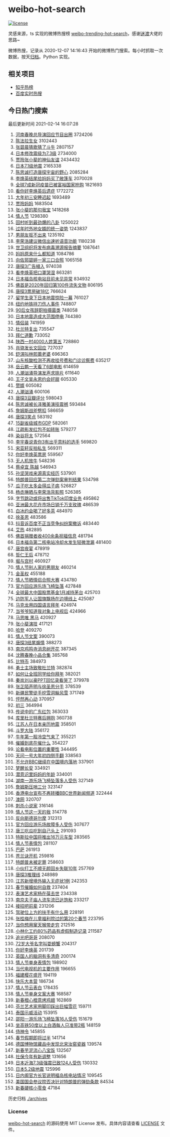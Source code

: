# weibo-hot-search

[![license](https://img.shields.io/github/license/Arrackisarookie/weibo-hot-search)](https://github.com/Arrackisarookie/weibo-hot-search/blob/master/LICENSE)

灵感来源，ts 实现的微博热搜榜 [weibo-trending-hot-search](https://github.com/justjavac/weibo-trending-hot-search)，感谢[迷渡](https://github.com/justjavac)大佬的思路~

微博热搜，记录从 2020-12-07 14:16:43 开始的微博热门搜索。每小时抓取一次数据，按天[归档](./archives)。Python 实现。

## 相关项目
+ [知乎热榜](https://github.com/Arrackisarookie/zhihu-top-search)
+ [百度实时热搜](https://github.com/Arrackisarookie/baidu-hot-search)

## 今日热门搜索

<!-- Rank Begin -->

最后更新时间 2021-02-14 16:07:28

1. [河南春晚总导演回应节目出圈](https://s.weibo.com/weibo?q=%23%E6%B2%B3%E5%8D%97%E6%98%A5%E6%99%9A%E6%80%BB%E5%AF%BC%E6%BC%94%E5%9B%9E%E5%BA%94%E8%8A%82%E7%9B%AE%E5%87%BA%E5%9C%88%23&Refer=top) 3724206
1. [陈法拉生女](https://s.weibo.com/weibo?q=%23%E9%99%88%E6%B3%95%E6%8B%89%E7%94%9F%E5%A5%B3%23&Refer=top) 3102443
1. [张碧晨猜歌猜了斗牛](https://s.weibo.com/weibo?q=%23%E5%BC%A0%E7%A2%A7%E6%99%A8%E7%8C%9C%E6%AD%8C%E7%8C%9C%E4%BA%86%E6%96%97%E7%89%9B%23&Refer=top) 2807157
1. [日本修改震级为7.3级](https://s.weibo.com/weibo?q=%23%E6%97%A5%E6%9C%AC%E4%BF%AE%E6%94%B9%E9%9C%87%E7%BA%A7%E4%B8%BA7.3%E7%BA%A7%23&Refer=top) 2734000
1. [贾玲张小斐的神仙友谊](https://s.weibo.com/weibo?q=%E8%B4%BE%E7%8E%B2%E5%BC%A0%E5%B0%8F%E6%96%90%E7%9A%84%E7%A5%9E%E4%BB%99%E5%8F%8B%E8%B0%8A&Refer=top) 2434432
1. [日本7.1级地震](https://s.weibo.com/weibo?q=%23%E6%97%A5%E6%9C%AC7.1%E7%BA%A7%E5%9C%B0%E9%9C%87%23&Refer=top) 2165338
1. [陈思诚打造唐探宇宙的野心](https://s.weibo.com/weibo?q=%E9%99%88%E6%80%9D%E8%AF%9A%E6%89%93%E9%80%A0%E5%94%90%E6%8E%A2%E5%AE%87%E5%AE%99%E7%9A%84%E9%87%8E%E5%BF%83&Refer=top) 2085284
1. [李焕英结尾给妈妈买了敞篷车](https://s.weibo.com/weibo?q=%E6%9D%8E%E7%84%95%E8%8B%B1%E7%BB%93%E5%B0%BE%E7%BB%99%E5%A6%88%E5%A6%88%E4%B9%B0%E4%BA%86%E6%95%9E%E7%AF%B7%E8%BD%A6&Refer=top) 2070028
1. [全球7成新冠疫苗已被富裕国家抢购](https://s.weibo.com/weibo?q=%E5%85%A8%E7%90%837%E6%88%90%E6%96%B0%E5%86%A0%E7%96%AB%E8%8B%97%E5%B7%B2%E8%A2%AB%E5%AF%8C%E8%A3%95%E5%9B%BD%E5%AE%B6%E6%8A%A2%E8%B4%AD&Refer=top) 1821693
1. [看你好李焕英后遗症](https://s.weibo.com/weibo?q=%E7%9C%8B%E4%BD%A0%E5%A5%BD%E6%9D%8E%E7%84%95%E8%8B%B1%E5%90%8E%E9%81%97%E7%97%87&Refer=top) 1772272
1. [大年初三安睡迟起](https://s.weibo.com/weibo?q=%23%E5%A4%A7%E5%B9%B4%E5%88%9D%E4%B8%89%E5%AE%89%E7%9D%A1%E8%BF%9F%E8%B5%B7%23&Refer=top) 1693489
1. [贾玲妈妈](https://s.weibo.com/weibo?q=%E8%B4%BE%E7%8E%B2%E5%A6%88%E5%A6%88&Refer=top) 1683504
1. [张小斐的那句我宝](https://s.weibo.com/weibo?q=%23%E5%BC%A0%E5%B0%8F%E6%96%90%E7%9A%84%E9%82%A3%E5%8F%A5%E6%88%91%E5%AE%9D%23&Refer=top) 1418268
1. [情人节](https://s.weibo.com/weibo?q=%E6%83%85%E4%BA%BA%E8%8A%82&Refer=top) 1298380
1. [回村听到最劲爆的八卦](https://s.weibo.com/weibo?q=%23%E5%9B%9E%E6%9D%91%E5%90%AC%E5%88%B0%E6%9C%80%E5%8A%B2%E7%88%86%E7%9A%84%E5%85%AB%E5%8D%A6%23&Refer=top) 1250022
1. [过年时外地女婿的统一姿势](https://s.weibo.com/weibo?q=%23%E8%BF%87%E5%B9%B4%E6%97%B6%E5%A4%96%E5%9C%B0%E5%A5%B3%E5%A9%BF%E7%9A%84%E7%BB%9F%E4%B8%80%E5%A7%BF%E5%8A%BF%23&Refer=top) 1243837
1. [男朋友抠不出来](https://s.weibo.com/weibo?q=%23%E7%94%B7%E6%9C%8B%E5%8F%8B%E6%8A%A0%E4%B8%8D%E5%87%BA%E6%9D%A5%23&Refer=top) 1235192
1. [李荣浩建议微信出速听语音功能](https://s.weibo.com/weibo?q=%23%E6%9D%8E%E8%8D%A3%E6%B5%A9%E5%BB%BA%E8%AE%AE%E5%BE%AE%E4%BF%A1%E5%87%BA%E9%80%9F%E5%90%AC%E8%AF%AD%E9%9F%B3%E5%8A%9F%E8%83%BD%23&Refer=top) 1180238
1. [世卫组织将发布病毒溯源报告摘要](https://s.weibo.com/weibo?q=%E4%B8%96%E5%8D%AB%E7%BB%84%E7%BB%87%E5%B0%86%E5%8F%91%E5%B8%83%E7%97%85%E6%AF%92%E6%BA%AF%E6%BA%90%E6%8A%A5%E5%91%8A%E6%91%98%E8%A6%81&Refer=top) 1087641
1. [妈妈原来什么都知道](https://s.weibo.com/weibo?q=%E5%A6%88%E5%A6%88%E5%8E%9F%E6%9D%A5%E4%BB%80%E4%B9%88%E9%83%BD%E7%9F%A5%E9%81%93&Refer=top) 1084786
1. [向佐郭碧婷一家三口合照](https://s.weibo.com/weibo?q=%23%E5%90%91%E4%BD%90%E9%83%AD%E7%A2%A7%E5%A9%B7%E4%B8%80%E5%AE%B6%E4%B8%89%E5%8F%A3%E5%90%88%E7%85%A7%23&Refer=top) 1065158
1. [唐探3广告植入](https://s.weibo.com/weibo?q=%23%E5%94%90%E6%8E%A23%E5%B9%BF%E5%91%8A%E6%A4%8D%E5%85%A5%23&Refer=top) 974038
1. [看李焕英把口罩哭湿](https://s.weibo.com/weibo?q=%23%E7%9C%8B%E6%9D%8E%E7%84%95%E8%8B%B1%E6%8A%8A%E5%8F%A3%E7%BD%A9%E5%93%AD%E6%B9%BF%23&Refer=top) 863281
1. [日本福岛核电站目前未见异常](https://s.weibo.com/weibo?q=%23%E6%97%A5%E6%9C%AC%E7%A6%8F%E5%B2%9B%E6%A0%B8%E7%94%B5%E7%AB%99%E7%9B%AE%E5%89%8D%E6%9C%AA%E8%A7%81%E5%BC%82%E5%B8%B8%23&Refer=top) 834932
1. [佛首是2020年回归第100件流失文物](https://s.weibo.com/weibo?q=%E4%BD%9B%E9%A6%96%E6%98%AF2020%E5%B9%B4%E5%9B%9E%E5%BD%92%E7%AC%AC100%E4%BB%B6%E6%B5%81%E5%A4%B1%E6%96%87%E7%89%A9&Refer=top) 806195
1. [唐探3票房破18亿](https://s.weibo.com/weibo?q=%23%E5%94%90%E6%8E%A23%E7%A5%A8%E6%88%BF%E7%A0%B418%E4%BA%BF%23&Refer=top) 766624
1. [留学生录下日本地震惊险一幕](https://s.weibo.com/weibo?q=%23%E7%95%99%E5%AD%A6%E7%94%9F%E5%BD%95%E4%B8%8B%E6%97%A5%E6%9C%AC%E5%9C%B0%E9%9C%87%E6%83%8A%E9%99%A9%E4%B8%80%E5%B9%95%23&Refer=top) 761027
1. [纽约地铁持刀伤人事件](https://s.weibo.com/weibo?q=%E7%BA%BD%E7%BA%A6%E5%9C%B0%E9%93%81%E6%8C%81%E5%88%80%E4%BC%A4%E4%BA%BA%E4%BA%8B%E4%BB%B6&Refer=top) 748807
1. [90后女孩辞职拍摄菌类](https://s.weibo.com/weibo?q=%2390%E5%90%8E%E5%A5%B3%E5%AD%A9%E8%BE%9E%E8%81%8C%E6%8B%8D%E6%91%84%E8%8F%8C%E7%B1%BB%23&Refer=top) 748058
1. [日本地震造成大范围停电](https://s.weibo.com/weibo?q=%E6%97%A5%E6%9C%AC%E5%9C%B0%E9%9C%87%E9%80%A0%E6%88%90%E5%A4%A7%E8%8C%83%E5%9B%B4%E5%81%9C%E7%94%B5&Refer=top) 744380
1. [情侣装](https://s.weibo.com/weibo?q=%23%E6%83%85%E4%BE%A3%E8%A3%85%23&Refer=top) 741959
1. [杜兰特复出](https://s.weibo.com/weibo?q=%23%E6%9D%9C%E5%85%B0%E7%89%B9%E5%A4%8D%E5%87%BA%23&Refer=top) 735547
1. [拜仁道歉](https://s.weibo.com/weibo?q=%E6%8B%9C%E4%BB%81%E9%81%93%E6%AD%89&Refer=top) 733052
1. [陕西一村4000人姓第五](https://s.weibo.com/weibo?q=%E9%99%95%E8%A5%BF%E4%B8%80%E6%9D%914000%E4%BA%BA%E5%A7%93%E7%AC%AC%E4%BA%94&Refer=top) 728860
1. [肖骁发长文回应](https://s.weibo.com/weibo?q=%23%E8%82%96%E9%AA%81%E5%8F%91%E9%95%BF%E6%96%87%E5%9B%9E%E5%BA%94%23&Refer=top) 727037
1. [舒淇叫林熙蕾老婆](https://s.weibo.com/weibo?q=%E8%88%92%E6%B7%87%E5%8F%AB%E6%9E%97%E7%86%99%E8%95%BE%E8%80%81%E5%A9%86&Refer=top) 696363
1. [山东核酸检测不再收挂号费和门诊诊察费](https://s.weibo.com/weibo?q=%E5%B1%B1%E4%B8%9C%E6%A0%B8%E9%85%B8%E6%A3%80%E6%B5%8B%E4%B8%8D%E5%86%8D%E6%94%B6%E6%8C%82%E5%8F%B7%E8%B4%B9%E5%92%8C%E9%97%A8%E8%AF%8A%E8%AF%8A%E5%AF%9F%E8%B4%B9&Refer=top) 635217
1. [岳云鹏一天看了6部电影](https://s.weibo.com/weibo?q=%23%E5%B2%B3%E4%BA%91%E9%B9%8F%E4%B8%80%E5%A4%A9%E7%9C%8B%E4%BA%866%E9%83%A8%E7%94%B5%E5%BD%B1%23&Refer=top) 614659
1. [人潮汹涌导演发声求排片](https://s.weibo.com/weibo?q=%23%E4%BA%BA%E6%BD%AE%E6%B1%B9%E6%B6%8C%E5%AF%BC%E6%BC%94%E5%8F%91%E5%A3%B0%E6%B1%82%E6%8E%92%E7%89%87%23&Refer=top) 611640
1. [王子文吴永恩约会好甜](https://s.weibo.com/weibo?q=%23%E7%8E%8B%E5%AD%90%E6%96%87%E5%90%B4%E6%B0%B8%E6%81%A9%E7%BA%A6%E4%BC%9A%E5%A5%BD%E7%94%9C%23&Refer=top) 605330
1. [赘婿](https://s.weibo.com/weibo?q=%E8%B5%98%E5%A9%BF&Refer=top) 605082
1. [人潮汹涌](https://s.weibo.com/weibo?q=%E4%BA%BA%E6%BD%AE%E6%B1%B9%E6%B6%8C&Refer=top) 600106
1. [唐探3豆瓣评分](https://s.weibo.com/weibo?q=%23%E5%94%90%E6%8E%A23%E8%B1%86%E7%93%A3%E8%AF%84%E5%88%86%23&Refer=top) 598043
1. [陈思诚被长泽雅美演技震撼](https://s.weibo.com/weibo?q=%23%E9%99%88%E6%80%9D%E8%AF%9A%E8%A2%AB%E9%95%BF%E6%B3%BD%E9%9B%85%E7%BE%8E%E6%BC%94%E6%8A%80%E9%9C%87%E6%92%BC%23&Refer=top) 593484
1. [詹姆斯战斧劈扣](https://s.weibo.com/weibo?q=%23%E8%A9%B9%E5%A7%86%E6%96%AF%E6%88%98%E6%96%A7%E5%8A%88%E6%89%A3%23&Refer=top) 586659
1. [唐探3笑点](https://s.weibo.com/weibo?q=%E5%94%90%E6%8E%A23%E7%AC%91%E7%82%B9&Refer=top) 583192
1. [15副省级城市GDP](https://s.weibo.com/weibo?q=%2315%E5%89%AF%E7%9C%81%E7%BA%A7%E5%9F%8E%E5%B8%82GDP%23&Refer=top) 582061
1. [江疏影发红包不如转账](https://s.weibo.com/weibo?q=%23%E6%B1%9F%E7%96%8F%E5%BD%B1%E5%8F%91%E7%BA%A2%E5%8C%85%E4%B8%8D%E5%A6%82%E8%BD%AC%E8%B4%A6%23&Refer=top) 579277
1. [染谷将太](https://s.weibo.com/weibo?q=%E6%9F%93%E8%B0%B7%E5%B0%86%E5%A4%AA&Refer=top) 572564
1. [李宇春说青你3有出乎意料的选手](https://s.weibo.com/weibo?q=%23%E6%9D%8E%E5%AE%87%E6%98%A5%E8%AF%B4%E9%9D%92%E4%BD%A03%E6%9C%89%E5%87%BA%E4%B9%8E%E6%84%8F%E6%96%99%E7%9A%84%E9%80%89%E6%89%8B%23&Refer=top) 569820
1. [宋亚轩反拍私生](https://s.weibo.com/weibo?q=%23%E5%AE%8B%E4%BA%9A%E8%BD%A9%E5%8F%8D%E6%8B%8D%E7%A7%81%E7%94%9F%23&Refer=top) 569311
1. [你好李焕英票房](https://s.weibo.com/weibo?q=%23%E4%BD%A0%E5%A5%BD%E6%9D%8E%E7%84%95%E8%8B%B1%E7%A5%A8%E6%88%BF%23&Refer=top) 559567
1. [无人机放牛](https://s.weibo.com/weibo?q=%E6%97%A0%E4%BA%BA%E6%9C%BA%E6%94%BE%E7%89%9B&Refer=top) 548236
1. [蔡卓宜 陈越](https://s.weibo.com/weibo?q=%E8%94%A1%E5%8D%93%E5%AE%9C%20%E9%99%88%E8%B6%8A&Refer=top) 546943
1. [孙坚哭戏来源真实经历](https://s.weibo.com/weibo?q=%23%E5%AD%99%E5%9D%9A%E5%93%AD%E6%88%8F%E6%9D%A5%E6%BA%90%E7%9C%9F%E5%AE%9E%E7%BB%8F%E5%8E%86%23&Refer=top) 537901
1. [特朗普回应第二次弹劾案审判结果](https://s.weibo.com/weibo?q=%E7%89%B9%E6%9C%97%E6%99%AE%E5%9B%9E%E5%BA%94%E7%AC%AC%E4%BA%8C%E6%AC%A1%E5%BC%B9%E5%8A%BE%E6%A1%88%E5%AE%A1%E5%88%A4%E7%BB%93%E6%9E%9C&Refer=top) 534798
1. [瓜子吃太多会得瓜子病](https://s.weibo.com/weibo?q=%23%E7%93%9C%E5%AD%90%E5%90%83%E5%A4%AA%E5%A4%9A%E4%BC%9A%E5%BE%97%E7%93%9C%E5%AD%90%E7%97%85%23&Refer=top) 526827
1. [杨丞琳晒与李荣浩背影照](https://s.weibo.com/weibo?q=%23%E6%9D%A8%E4%B8%9E%E7%90%B3%E6%99%92%E4%B8%8E%E6%9D%8E%E8%8D%A3%E6%B5%A9%E8%83%8C%E5%BD%B1%E7%85%A7%23&Refer=top) 526385
1. [字节跳动或将出售TikTok印度业务](https://s.weibo.com/weibo?q=%E5%AD%97%E8%8A%82%E8%B7%B3%E5%8A%A8%E6%88%96%E5%B0%86%E5%87%BA%E5%94%AETikTok%E5%8D%B0%E5%BA%A6%E4%B8%9A%E5%8A%A1&Refer=top) 495862
1. [亚洲最大花卉市场日销千万支玫瑰](https://s.weibo.com/weibo?q=%E4%BA%9A%E6%B4%B2%E6%9C%80%E5%A4%A7%E8%8A%B1%E5%8D%89%E5%B8%82%E5%9C%BA%E6%97%A5%E9%94%80%E5%8D%83%E4%B8%87%E6%94%AF%E7%8E%AB%E7%91%B0&Refer=top) 486539
1. [白冰约会喝了好多茶](https://s.weibo.com/weibo?q=%23%E7%99%BD%E5%86%B0%E7%BA%A6%E4%BC%9A%E5%96%9D%E4%BA%86%E5%A5%BD%E5%A4%9A%E8%8C%B6%23&Refer=top) 484970
1. [徐圣恩](https://s.weibo.com/weibo?q=%E5%BE%90%E5%9C%A3%E6%81%A9&Refer=top) 483586
1. [抖音诉百度不正当竞争纠纷案撤诉](https://s.weibo.com/weibo?q=%E6%8A%96%E9%9F%B3%E8%AF%89%E7%99%BE%E5%BA%A6%E4%B8%8D%E6%AD%A3%E5%BD%93%E7%AB%9E%E4%BA%89%E7%BA%A0%E7%BA%B7%E6%A1%88%E6%92%A4%E8%AF%89&Refer=top) 483440
1. [艾热](https://s.weibo.com/weibo?q=%E8%89%BE%E7%83%AD&Refer=top) 482895
1. [佛首捐赠者收400余条祝福信息](https://s.weibo.com/weibo?q=%E4%BD%9B%E9%A6%96%E6%8D%90%E8%B5%A0%E8%80%85%E6%94%B6400%E4%BD%99%E6%9D%A1%E7%A5%9D%E7%A6%8F%E4%BF%A1%E6%81%AF&Refer=top) 481794
1. [日本福岛第二核电站冷却水发生轻微泄漏](https://s.weibo.com/weibo?q=%23%E6%97%A5%E6%9C%AC%E7%A6%8F%E5%B2%9B%E7%AC%AC%E4%BA%8C%E6%A0%B8%E7%94%B5%E7%AB%99%E5%86%B7%E5%8D%B4%E6%B0%B4%E5%8F%91%E7%94%9F%E8%BD%BB%E5%BE%AE%E6%B3%84%E6%BC%8F%23&Refer=top) 481400
1. [唐宫夜宴](https://s.weibo.com/weibo?q=%E5%94%90%E5%AE%AB%E5%A4%9C%E5%AE%B4&Refer=top) 478919
1. [哲仁王后](https://s.weibo.com/weibo?q=%E5%93%B2%E4%BB%81%E7%8E%8B%E5%90%8E&Refer=top) 478712
1. [堀与宫村](https://s.weibo.com/weibo?q=%E5%A0%80%E4%B8%8E%E5%AE%AB%E6%9D%91&Refer=top) 460927
1. [情人节别人家的男朋友](https://s.weibo.com/weibo?q=%23%E6%83%85%E4%BA%BA%E8%8A%82%E5%88%AB%E4%BA%BA%E5%AE%B6%E7%9A%84%E7%94%B7%E6%9C%8B%E5%8F%8B%23&Refer=top) 460214
1. [金圣权](https://s.weibo.com/weibo?q=%E9%87%91%E5%9C%A3%E6%9D%83&Refer=top) 455188
1. [情人节晒情侣合照大赛](https://s.weibo.com/weibo?q=%23%E6%83%85%E4%BA%BA%E8%8A%82%E6%99%92%E6%83%85%E4%BE%A3%E5%90%88%E7%85%A7%E5%A4%A7%E8%B5%9B%23&Refer=top) 434780
1. [官方回应游乐场飞椅坠落](https://s.weibo.com/weibo?q=%E5%AE%98%E6%96%B9%E5%9B%9E%E5%BA%94%E6%B8%B8%E4%B9%90%E5%9C%BA%E9%A3%9E%E6%A4%85%E5%9D%A0%E8%90%BD&Refer=top) 427848
1. [全球最大中国股票基金1月减持茅台](https://s.weibo.com/weibo?q=%E5%85%A8%E7%90%83%E6%9C%80%E5%A4%A7%E4%B8%AD%E5%9B%BD%E8%82%A1%E7%A5%A8%E5%9F%BA%E9%87%911%E6%9C%88%E5%87%8F%E6%8C%81%E8%8C%85%E5%8F%B0&Refer=top) 425703
1. [边防军人让国旗飘扬在边境线上](https://s.weibo.com/weibo?q=%E8%BE%B9%E9%98%B2%E5%86%9B%E4%BA%BA%E8%AE%A9%E5%9B%BD%E6%97%97%E9%A3%98%E6%89%AC%E5%9C%A8%E8%BE%B9%E5%A2%83%E7%BA%BF%E4%B8%8A&Refer=top) 425087
1. [马克龙用四国语言拜年](https://s.weibo.com/weibo?q=%23%E9%A9%AC%E5%85%8B%E9%BE%99%E7%94%A8%E5%9B%9B%E5%9B%BD%E8%AF%AD%E8%A8%80%E6%8B%9C%E5%B9%B4%23&Refer=top) 424974
1. [当爷爷知道我对象上电视后](https://s.weibo.com/weibo?q=%23%E5%BD%93%E7%88%B7%E7%88%B7%E7%9F%A5%E9%81%93%E6%88%91%E5%AF%B9%E8%B1%A1%E4%B8%8A%E7%94%B5%E8%A7%86%E5%90%8E%23&Refer=top) 424966
1. [马思唯 黑马](https://s.weibo.com/weibo?q=%E9%A9%AC%E6%80%9D%E5%94%AF%20%E9%BB%91%E9%A9%AC&Refer=top) 420927
1. [张小斐演技](https://s.weibo.com/weibo?q=%E5%BC%A0%E5%B0%8F%E6%96%90%E6%BC%94%E6%8A%80&Refer=top) 417121
1. [哈登](https://s.weibo.com/weibo?q=%E5%93%88%E7%99%BB&Refer=top) 409270
1. [情人节文案](https://s.weibo.com/weibo?q=%E6%83%85%E4%BA%BA%E8%8A%82%E6%96%87%E6%A1%88&Refer=top) 390073
1. [唐探3结尾煽情](https://s.weibo.com/weibo?q=%E5%94%90%E6%8E%A23%E7%BB%93%E5%B0%BE%E7%85%BD%E6%83%85&Refer=top) 388273
1. [南京鸡鸣寺消息树开花](https://s.weibo.com/weibo?q=%23%E5%8D%97%E4%BA%AC%E9%B8%A1%E9%B8%A3%E5%AF%BA%E6%B6%88%E6%81%AF%E6%A0%91%E5%BC%80%E8%8A%B1%23&Refer=top) 387345
1. [沈腾春晚小品合集](https://s.weibo.com/weibo?q=%E6%B2%88%E8%85%BE%E6%98%A5%E6%99%9A%E5%B0%8F%E5%93%81%E5%90%88%E9%9B%86&Refer=top) 385768
1. [比特币](https://s.weibo.com/weibo?q=%E6%AF%94%E7%89%B9%E5%B8%81&Refer=top) 384973
1. [勇士主场致敬杜兰特](https://s.weibo.com/weibo?q=%23%E5%8B%87%E5%A3%AB%E4%B8%BB%E5%9C%BA%E8%87%B4%E6%95%AC%E6%9D%9C%E5%85%B0%E7%89%B9%23&Refer=top) 382874
1. [如何让全班同学给你拜年](https://s.weibo.com/weibo?q=%23%E5%A6%82%E4%BD%95%E8%AE%A9%E5%85%A8%E7%8F%AD%E5%90%8C%E5%AD%A6%E7%BB%99%E4%BD%A0%E6%8B%9C%E5%B9%B4%23&Refer=top) 382021
1. [秦岚刘以豪PPT回忆录看哭了](https://s.weibo.com/weibo?q=%23%E7%A7%A6%E5%B2%9A%E5%88%98%E4%BB%A5%E8%B1%AAPPT%E5%9B%9E%E5%BF%86%E5%BD%95%E7%9C%8B%E5%93%AD%E4%BA%86%23&Refer=top) 379978
1. [张芷陌声明与徐圣恩分手](https://s.weibo.com/weibo?q=%E5%BC%A0%E8%8A%B7%E9%99%8C%E5%A3%B0%E6%98%8E%E4%B8%8E%E5%BE%90%E5%9C%A3%E6%81%A9%E5%88%86%E6%89%8B&Refer=top) 378539
1. [新疆民警徒手挖雪洞躲风雪](https://s.weibo.com/weibo?q=%23%E6%96%B0%E7%96%86%E6%B0%91%E8%AD%A6%E5%BE%92%E6%89%8B%E6%8C%96%E9%9B%AA%E6%B4%9E%E8%BA%B2%E9%A3%8E%E9%9B%AA%23&Refer=top) 371749
1. [怦然再心动](https://s.weibo.com/weibo?q=%E6%80%A6%E7%84%B6%E5%86%8D%E5%BF%83%E5%8A%A8&Refer=top) 370957
1. [初三](https://s.weibo.com/weibo?q=%E5%88%9D%E4%B8%89&Refer=top) 364994
1. [传说中的广东红包](https://s.weibo.com/weibo?q=%23%E4%BC%A0%E8%AF%B4%E4%B8%AD%E7%9A%84%E5%B9%BF%E4%B8%9C%E7%BA%A2%E5%8C%85%23&Refer=top) 363033
1. [库里杜兰特赛后拥抱](https://s.weibo.com/weibo?q=%E5%BA%93%E9%87%8C%E6%9D%9C%E5%85%B0%E7%89%B9%E8%B5%9B%E5%90%8E%E6%8B%A5%E6%8A%B1&Refer=top) 360738
1. [江苏人在日本亲历地震](https://s.weibo.com/weibo?q=%23%E6%B1%9F%E8%8B%8F%E4%BA%BA%E5%9C%A8%E6%97%A5%E6%9C%AC%E4%BA%B2%E5%8E%86%E5%9C%B0%E9%9C%87%23&Refer=top) 358501
1. [斗罗大陆](https://s.weibo.com/weibo?q=%E6%96%97%E7%BD%97%E5%A4%A7%E9%99%86&Refer=top) 356172
1. [牛年第一股冷空气来了](https://s.weibo.com/weibo?q=%E7%89%9B%E5%B9%B4%E7%AC%AC%E4%B8%80%E8%82%A1%E5%86%B7%E7%A9%BA%E6%B0%94%E6%9D%A5%E4%BA%86&Refer=top) 355221
1. [催婚到底在催什么](https://s.weibo.com/weibo?q=%23%E5%82%AC%E5%A9%9A%E5%88%B0%E5%BA%95%E5%9C%A8%E5%82%AC%E4%BB%80%E4%B9%88%23&Refer=top) 354227
1. [论看电影位置的重要性](https://s.weibo.com/weibo?q=%23%E8%AE%BA%E7%9C%8B%E7%94%B5%E5%BD%B1%E4%BD%8D%E7%BD%AE%E7%9A%84%E9%87%8D%E8%A6%81%E6%80%A7%23&Refer=top) 344495
1. [天问一号大年初四侧手翻](https://s.weibo.com/weibo?q=%23%E5%A4%A9%E9%97%AE%E4%B8%80%E5%8F%B7%E5%A4%A7%E5%B9%B4%E5%88%9D%E5%9B%9B%E4%BE%A7%E6%89%8B%E7%BF%BB%23&Refer=top) 338563
1. [不允许BBC继续在中国境内落地](https://s.weibo.com/weibo?q=%23%E4%B8%8D%E5%85%81%E8%AE%B8BBC%E7%BB%A7%E7%BB%AD%E5%9C%A8%E4%B8%AD%E5%9B%BD%E5%A2%83%E5%86%85%E8%90%BD%E5%9C%B0%23&Refer=top) 337901
1. [梦醒长安](https://s.weibo.com/weibo?q=%E6%A2%A6%E9%86%92%E9%95%BF%E5%AE%89&Refer=top) 334921
1. [潜意识里妈妈的年龄](https://s.weibo.com/weibo?q=%23%E6%BD%9C%E6%84%8F%E8%AF%86%E9%87%8C%E5%A6%88%E5%A6%88%E7%9A%84%E5%B9%B4%E9%BE%84%23&Refer=top) 334001
1. [湖南一游乐场飞椅坠落多人受伤](https://s.weibo.com/weibo?q=%E6%B9%96%E5%8D%97%E4%B8%80%E6%B8%B8%E4%B9%90%E5%9C%BA%E9%A3%9E%E6%A4%85%E5%9D%A0%E8%90%BD%E5%A4%9A%E4%BA%BA%E5%8F%97%E4%BC%A4&Refer=top) 327149
1. [詹姆斯压哨三分](https://s.weibo.com/weibo?q=%E8%A9%B9%E5%A7%86%E6%96%AF%E5%8E%8B%E5%93%A8%E4%B8%89%E5%88%86&Refer=top) 323147
1. [香港电台宣布不再转播BBC世界新闻频道](https://s.weibo.com/weibo?q=%23%E9%A6%99%E6%B8%AF%E7%94%B5%E5%8F%B0%E5%AE%A3%E5%B8%83%E4%B8%8D%E5%86%8D%E8%BD%AC%E6%92%ADBBC%E4%B8%96%E7%95%8C%E6%96%B0%E9%97%BB%E9%A2%91%E9%81%93%23&Refer=top) 322444
1. [澳网](https://s.weibo.com/weibo?q=%E6%BE%B3%E7%BD%91&Refer=top) 320707
1. [刺杀小说家](https://s.weibo.com/weibo?q=%E5%88%BA%E6%9D%80%E5%B0%8F%E8%AF%B4%E5%AE%B6&Refer=top) 316146
1. [情人节这一天的我](https://s.weibo.com/weibo?q=%23%E6%83%85%E4%BA%BA%E8%8A%82%E8%BF%99%E4%B8%80%E5%A4%A9%E7%9A%84%E6%88%91%23&Refer=top) 314778
1. [反向斯德哥尔摩](https://s.weibo.com/weibo?q=%23%E5%8F%8D%E5%90%91%E6%96%AF%E5%BE%B7%E5%93%A5%E5%B0%94%E6%91%A9%23&Refer=top) 312313
1. [官方回应游乐场故障多人受伤](https://s.weibo.com/weibo?q=%23%E5%AE%98%E6%96%B9%E5%9B%9E%E5%BA%94%E6%B8%B8%E4%B9%90%E5%9C%BA%E6%95%85%E9%9A%9C%E5%A4%9A%E4%BA%BA%E5%8F%97%E4%BC%A4%23&Refer=top) 307677
1. [唐三吃瓜吃到自己头上](https://s.weibo.com/weibo?q=%23%E5%94%90%E4%B8%89%E5%90%83%E7%93%9C%E5%90%83%E5%88%B0%E8%87%AA%E5%B7%B1%E5%A4%B4%E4%B8%8A%23&Refer=top) 291093
1. [特斯拉中国将推出16万元车型](https://s.weibo.com/weibo?q=%E7%89%B9%E6%96%AF%E6%8B%89%E4%B8%AD%E5%9B%BD%E5%B0%86%E6%8E%A8%E5%87%BA16%E4%B8%87%E5%85%83%E8%BD%A6%E5%9E%8B&Refer=top) 283565
1. [情人节表情包](https://s.weibo.com/weibo?q=%E6%83%85%E4%BA%BA%E8%8A%82%E8%A1%A8%E6%83%85%E5%8C%85&Refer=top) 281107
1. [巴萨](https://s.weibo.com/weibo?q=%E5%B7%B4%E8%90%A8&Refer=top) 261913
1. [苍兰诀开机](https://s.weibo.com/weibo?q=%23%E8%8B%8D%E5%85%B0%E8%AF%80%E5%BC%80%E6%9C%BA%23&Refer=top) 259816
1. [特朗普未被定罪](https://s.weibo.com/weibo?q=%E7%89%B9%E6%9C%97%E6%99%AE%E6%9C%AA%E8%A2%AB%E5%AE%9A%E7%BD%AA&Refer=top) 258603
1. [小伙打工不顺无颜回乡失联10年](https://s.weibo.com/weibo?q=%E5%B0%8F%E4%BC%99%E6%89%93%E5%B7%A5%E4%B8%8D%E9%A1%BA%E6%97%A0%E9%A2%9C%E5%9B%9E%E4%B9%A1%E5%A4%B1%E8%81%9410%E5%B9%B4&Refer=top) 257769
1. [唐探3推理线](https://s.weibo.com/weibo?q=%E5%94%90%E6%8E%A23%E6%8E%A8%E7%90%86%E7%BA%BF&Refer=top) 248989
1. [江苏新增境外输入无症状1例](https://s.weibo.com/weibo?q=%E6%B1%9F%E8%8B%8F%E6%96%B0%E5%A2%9E%E5%A2%83%E5%A4%96%E8%BE%93%E5%85%A5%E6%97%A0%E7%97%87%E7%8A%B61%E4%BE%8B&Refer=top) 242353
1. [春节催婚如何自救](https://s.weibo.com/weibo?q=%23%E6%98%A5%E8%8A%82%E5%82%AC%E5%A9%9A%E5%A6%82%E4%BD%95%E8%87%AA%E6%95%91%23&Refer=top) 237404
1. [表演艺术家杨在葆去世](https://s.weibo.com/weibo?q=%E8%A1%A8%E6%BC%94%E8%89%BA%E6%9C%AF%E5%AE%B6%E6%9D%A8%E5%9C%A8%E8%91%86%E5%8E%BB%E4%B8%96&Refer=top) 234338
1. [南京夫子庙人流车流已达饱和](https://s.weibo.com/weibo?q=%23%E5%8D%97%E4%BA%AC%E5%A4%AB%E5%AD%90%E5%BA%99%E4%BA%BA%E6%B5%81%E8%BD%A6%E6%B5%81%E5%B7%B2%E8%BE%BE%E9%A5%B1%E5%92%8C%23&Refer=top) 233217
1. [接招吧前辈](https://s.weibo.com/weibo?q=%23%E6%8E%A5%E6%8B%9B%E5%90%A7%E5%89%8D%E8%BE%88%23&Refer=top) 231206
1. [驾驶位上方的扶手有什么用](https://s.weibo.com/weibo?q=%E9%A9%BE%E9%A9%B6%E4%BD%8D%E4%B8%8A%E6%96%B9%E7%9A%84%E6%89%B6%E6%89%8B%E6%9C%89%E4%BB%80%E4%B9%88%E7%94%A8&Refer=top) 228191
1. [张桂梅在儿童福利院过的第20个春节](https://s.weibo.com/weibo?q=%23%E5%BC%A0%E6%A1%82%E6%A2%85%E5%9C%A8%E5%84%BF%E7%AB%A5%E7%A6%8F%E5%88%A9%E9%99%A2%E8%BF%87%E7%9A%84%E7%AC%AC20%E4%B8%AA%E6%98%A5%E8%8A%82%23&Refer=top) 223795
1. [当你想用窜天猴带走穷](https://s.weibo.com/weibo?q=%23%E5%BD%93%E4%BD%A0%E6%83%B3%E7%94%A8%E7%AA%9C%E5%A4%A9%E7%8C%B4%E5%B8%A6%E8%B5%B0%E7%A9%B7%23&Refer=top) 212516
1. [小林化工约80%药品有虚假制造记录](https://s.weibo.com/weibo?q=%E5%B0%8F%E6%9E%97%E5%8C%96%E5%B7%A5%E7%BA%A680%25%E8%8D%AF%E5%93%81%E6%9C%89%E8%99%9A%E5%81%87%E5%88%B6%E9%80%A0%E8%AE%B0%E5%BD%95&Refer=top) 211587
1. [追光吧哥哥](https://s.weibo.com/weibo?q=%23%E8%BF%BD%E5%85%89%E5%90%A7%E5%93%A5%E5%93%A5%23&Refer=top) 208070
1. [72岁大爷名字叫耍螃蟹](https://s.weibo.com/weibo?q=%2372%E5%B2%81%E5%A4%A7%E7%88%B7%E5%90%8D%E5%AD%97%E5%8F%AB%E8%80%8D%E8%9E%83%E8%9F%B9%23&Refer=top) 204317
1. [你好李焕英](https://s.weibo.com/weibo?q=%E4%BD%A0%E5%A5%BD%E6%9D%8E%E7%84%95%E8%8B%B1&Refer=top) 201739
1. [英国人的脑洞有多清奇](https://s.weibo.com/weibo?q=%E8%8B%B1%E5%9B%BD%E4%BA%BA%E7%9A%84%E8%84%91%E6%B4%9E%E6%9C%89%E5%A4%9A%E6%B8%85%E5%A5%87&Refer=top) 200174
1. [情人节单身表情包](https://s.weibo.com/weibo?q=%23%E6%83%85%E4%BA%BA%E8%8A%82%E5%8D%95%E8%BA%AB%E8%A1%A8%E6%83%85%E5%8C%85%23&Refer=top) 198902
1. [当代电视机的主要作用](https://s.weibo.com/weibo?q=%23%E5%BD%93%E4%BB%A3%E7%94%B5%E8%A7%86%E6%9C%BA%E7%9A%84%E4%B8%BB%E8%A6%81%E4%BD%9C%E7%94%A8%23&Refer=top) 196655
1. [福建樱花盛开](https://s.weibo.com/weibo?q=%23%E7%A6%8F%E5%BB%BA%E6%A8%B1%E8%8A%B1%E7%9B%9B%E5%BC%80%23&Refer=top) 194119
1. [快乐大本营](https://s.weibo.com/weibo?q=%E5%BF%AB%E4%B9%90%E5%A4%A7%E6%9C%AC%E8%90%A5&Refer=top) 186734
1. [情人节云表白](https://s.weibo.com/weibo?q=%23%E6%83%85%E4%BA%BA%E8%8A%82%E4%BA%91%E8%A1%A8%E7%99%BD%23&Refer=top) 178435
1. [情人节单身文案大赛](https://s.weibo.com/weibo?q=%23%E6%83%85%E4%BA%BA%E8%8A%82%E5%8D%95%E8%BA%AB%E6%96%87%E6%A1%88%E5%A4%A7%E8%B5%9B%23&Refer=top) 168587
1. [新春橙心橙意烤鸡翅](https://s.weibo.com/weibo?q=%23%E6%96%B0%E6%98%A5%E6%A9%99%E5%BF%83%E6%A9%99%E6%84%8F%E7%83%A4%E9%B8%A1%E7%BF%85%23&Refer=top) 162869
1. [芬兰艺术家用脚印踩出巨幅雪花](https://s.weibo.com/weibo?q=%E8%8A%AC%E5%85%B0%E8%89%BA%E6%9C%AF%E5%AE%B6%E7%94%A8%E8%84%9A%E5%8D%B0%E8%B8%A9%E5%87%BA%E5%B7%A8%E5%B9%85%E9%9B%AA%E8%8A%B1&Refer=top) 159711
1. [泰国示威活动](https://s.weibo.com/weibo?q=%E6%B3%B0%E5%9B%BD%E7%A4%BA%E5%A8%81%E6%B4%BB%E5%8A%A8&Refer=top) 153915
1. [邵阳一游乐场飞椅坠落16人受伤](https://s.weibo.com/weibo?q=%E9%82%B5%E9%98%B3%E4%B8%80%E6%B8%B8%E4%B9%90%E5%9C%BA%E9%A3%9E%E6%A4%85%E5%9D%A0%E8%90%BD16%E4%BA%BA%E5%8F%97%E4%BC%A4&Refer=top) 151679
1. [坐高铁50度以上白酒每人只准带2瓶](https://s.weibo.com/weibo?q=%23%E5%9D%90%E9%AB%98%E9%93%8150%E5%BA%A6%E4%BB%A5%E4%B8%8A%E7%99%BD%E9%85%92%E6%AF%8F%E4%BA%BA%E5%8F%AA%E5%87%86%E5%B8%A62%E7%93%B6%23&Refer=top) 148159
1. [侍神令](https://s.weibo.com/weibo?q=%E4%BE%8D%E7%A5%9E%E4%BB%A4&Refer=top) 145855
1. [春节假期即将过半](https://s.weibo.com/weibo?q=%23%E6%98%A5%E8%8A%82%E5%81%87%E6%9C%9F%E5%8D%B3%E5%B0%86%E8%BF%87%E5%8D%8A%23&Refer=top) 141714
1. [德国博物馆藏品中发现北宋汝窑瓷器](https://s.weibo.com/weibo?q=%23%E5%BE%B7%E5%9B%BD%E5%8D%9A%E7%89%A9%E9%A6%86%E8%97%8F%E5%93%81%E4%B8%AD%E5%8F%91%E7%8E%B0%E5%8C%97%E5%AE%8B%E6%B1%9D%E7%AA%91%E7%93%B7%E5%99%A8%23&Refer=top) 139574
1. [新春芋泥流心八宝饭](https://s.weibo.com/weibo?q=%23%E6%96%B0%E6%98%A5%E8%8A%8B%E6%B3%A5%E6%B5%81%E5%BF%83%E5%85%AB%E5%AE%9D%E9%A5%AD%23&Refer=top) 132567
1. [社保今年有新调整](https://s.weibo.com/weibo?q=%23%E7%A4%BE%E4%BF%9D%E4%BB%8A%E5%B9%B4%E6%9C%89%E6%96%B0%E8%B0%83%E6%95%B4%23&Refer=top) 131656
1. [日本近海7.3级强震已致124人受伤](https://s.weibo.com/weibo?q=%23%E6%97%A5%E6%9C%AC%E8%BF%91%E6%B5%B77.3%E7%BA%A7%E5%BC%BA%E9%9C%87%E5%B7%B2%E8%87%B4124%E4%BA%BA%E5%8F%97%E4%BC%A4%23&Refer=top) 130332
1. [日本5.2级地震](https://s.weibo.com/weibo?q=%E6%97%A5%E6%9C%AC5.2%E7%BA%A7%E5%9C%B0%E9%9C%87&Refer=top) 125996
1. [日内阁官方长官说明福岛核电站情况](https://s.weibo.com/weibo?q=%23%E6%97%A5%E5%86%85%E9%98%81%E5%AE%98%E6%96%B9%E9%95%BF%E5%AE%98%E8%AF%B4%E6%98%8E%E7%A6%8F%E5%B2%9B%E6%A0%B8%E7%94%B5%E7%AB%99%E6%83%85%E5%86%B5%23&Refer=top) 109545
1. [美国国会参议院否决针对特朗普的弹劾条款](https://s.weibo.com/weibo?q=%E7%BE%8E%E5%9B%BD%E5%9B%BD%E4%BC%9A%E5%8F%82%E8%AE%AE%E9%99%A2%E5%90%A6%E5%86%B3%E9%92%88%E5%AF%B9%E7%89%B9%E6%9C%97%E6%99%AE%E7%9A%84%E5%BC%B9%E5%8A%BE%E6%9D%A1%E6%AC%BE&Refer=top) 84534
1. [新春硬核小零食](https://s.weibo.com/weibo?q=%23%E6%96%B0%E6%98%A5%E7%A1%AC%E6%A0%B8%E5%B0%8F%E9%9B%B6%E9%A3%9F%23&Refer=top) 47184
<!-- Rank End -->

历史归档 [./archives](./archives)

### License

[weibo-hot-search](https://github.com/Arrackisarookie/weibo-hot-search) 的源码使用 MIT License 发布。具体内容请查看 [LICENSE](./LICENSE) 文件。
